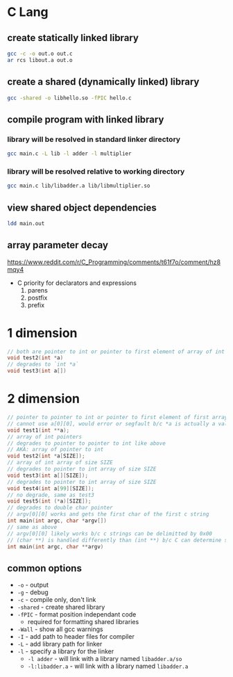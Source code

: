# C Lang

## create statically linked library

```sh
gcc -c -o out.o out.c
ar rcs libout.a out.o
```

## create a shared (dynamically linked) library

```sh
gcc -shared -o libhello.so -fPIC hello.c
```

## compile program with linked library

### library will be resolved in standard linker directory

```sh
gcc main.c -L lib -l adder -l multiplier
```

### library will be resolved relative to working directory

```sh
gcc main.c lib/libadder.a lib/libmultiplier.so
```

## view shared object dependencies

```sh
ldd main.out
```

## array parameter decay

<https://www.reddit.com/r/C_Programming/comments/t61f7o/comment/hz8mqy4>

- C priority for declarators and expressions
  1. parens
  2. postfix
  3. prefix

# 1 dimension

```c
// both are pointer to int or pointer to first element of array of int
void test2(int *a)
// degrades to `int *a`
void test3(int a[])
```

# 2 dimension

```c
// pointer to pointer to int or pointer to first element of first array of int
// cannot use a[0][0], would error or segfault b/c *a is actually a value, not a memory address
void test1(int **a);
// array of int pointers
// degrades to pointer to pointer to int like above
// AKA: array of pointer to int
void test2(int *a[SIZE]);
// array of int array of size SIZE
// degrades to pointer to int array of size SIZE
void test3(int a[][SIZE]);
// degrades to pointer to int array of size SIZE
void test4(int a[99][SIZE]);
// no degrade, same as test3
void test5(int (*a)[SIZE]);
// degrades to double char pointer
// argv[0][0] works and gets the first char of the first c string
int main(int argc, char *argv[])
// same as above
// argv[0][0] likely works b/c c strings can be delimitted by 0x00
// (char **) is handled differently than (int **) b/c C can determine size of (char *)
int main(int argc, char **argv)
```

## common options

- `-o` - output
- `-g` - debug
- `-c` - compile only, don't link
- `-shared` - create shared library
- `-fPIC` - format position independant code 
  - required for formatting shared libraries
- `-Wall` - show all gcc warnings
- `-I` - add path to header files for compiler
- `-L` - add library path for linker
- `-l` - specify a library for the linker
  - `-l adder` - will link with a library named `libadder.a/so`
  - `-l:libadder.a` - will link with a library named `libadder.a`

